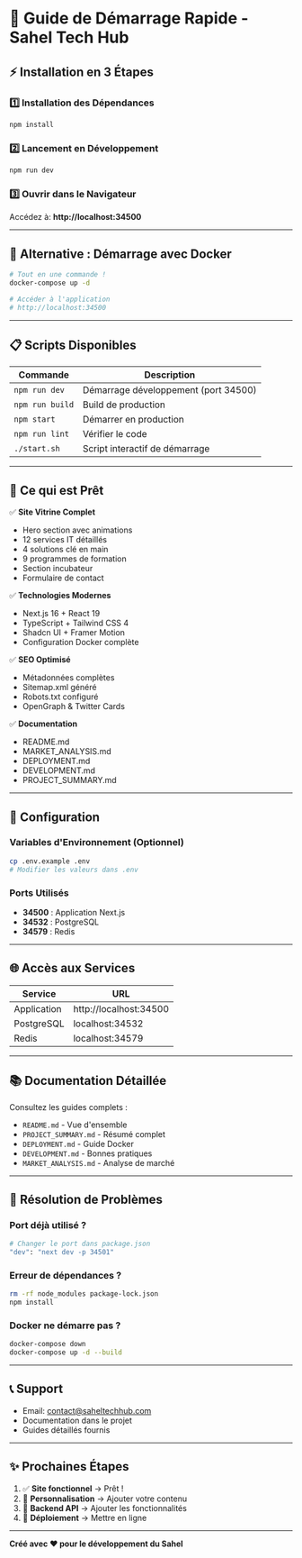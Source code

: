 # 🚀 Guide de Démarrage Rapide - Sahel Tech Hub

## ⚡ Installation en 3 Étapes

### 1️⃣ Installation des Dépendances
```bash
npm install
```

### 2️⃣ Lancement en Développement
```bash
npm run dev
```

### 3️⃣ Ouvrir dans le Navigateur
Accédez à: **http://localhost:34500**

---

## 🐳 Alternative : Démarrage avec Docker

```bash
# Tout en une commande !
docker-compose up -d

# Accéder à l'application
# http://localhost:34500
```

---

## 📋 Scripts Disponibles

| Commande | Description |
|----------|-------------|
| `npm run dev` | Démarrage développement (port 34500) |
| `npm run build` | Build de production |
| `npm start` | Démarrer en production |
| `npm run lint` | Vérifier le code |
| `./start.sh` | Script interactif de démarrage |

---

## 🎯 Ce qui est Prêt

✅ **Site Vitrine Complet**
- Hero section avec animations
- 12 services IT détaillés
- 4 solutions clé en main
- 9 programmes de formation
- Section incubateur
- Formulaire de contact

✅ **Technologies Modernes**
- Next.js 16 + React 19
- TypeScript + Tailwind CSS 4
- Shadcn UI + Framer Motion
- Configuration Docker complète

✅ **SEO Optimisé**
- Métadonnées complètes
- Sitemap.xml généré
- Robots.txt configuré
- OpenGraph & Twitter Cards

✅ **Documentation**
- README.md
- MARKET_ANALYSIS.md
- DEPLOYMENT.md
- DEVELOPMENT.md
- PROJECT_SUMMARY.md

---

## 🔧 Configuration

### Variables d'Environnement (Optionnel)
```bash
cp .env.example .env
# Modifier les valeurs dans .env
```

### Ports Utilisés
- **34500** : Application Next.js
- **34532** : PostgreSQL
- **34579** : Redis

---

## 🌐 Accès aux Services

| Service | URL |
|---------|-----|
| Application | http://localhost:34500 |
| PostgreSQL | localhost:34532 |
| Redis | localhost:34579 |

---

## 📚 Documentation Détaillée

Consultez les guides complets :
- `README.md` - Vue d'ensemble
- `PROJECT_SUMMARY.md` - Résumé complet
- `DEPLOYMENT.md` - Guide Docker
- `DEVELOPMENT.md` - Bonnes pratiques
- `MARKET_ANALYSIS.md` - Analyse de marché

---

## 🐛 Résolution de Problèmes

### Port déjà utilisé ?
```bash
# Changer le port dans package.json
"dev": "next dev -p 34501"
```

### Erreur de dépendances ?
```bash
rm -rf node_modules package-lock.json
npm install
```

### Docker ne démarre pas ?
```bash
docker-compose down
docker-compose up -d --build
```

---

## 📞 Support

- Email: contact@saheltechhub.com
- Documentation dans le projet
- Guides détaillés fournis

---

## ✨ Prochaines Étapes

1. ✅ **Site fonctionnel** → Prêt !
2. 🔄 **Personnalisation** → Ajouter votre contenu
3. 🔄 **Backend API** → Ajouter les fonctionnalités
4. 🔄 **Déploiement** → Mettre en ligne

---

**Créé avec ❤️ pour le développement du Sahel**
